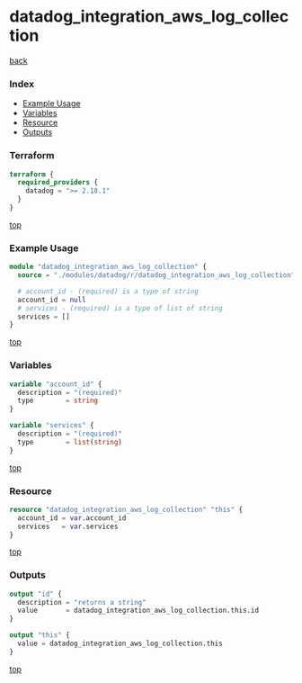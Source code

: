# datadog_integration_aws_log_collection

[back](../datadog.md)

### Index

- [Example Usage](#example-usage)
- [Variables](#variables)
- [Resource](#resource)
- [Outputs](#outputs)

### Terraform

```terraform
terraform {
  required_providers {
    datadog = ">= 2.18.1"
  }
}
```

[top](#index)

### Example Usage

```terraform
module "datadog_integration_aws_log_collection" {
  source = "./modules/datadog/r/datadog_integration_aws_log_collection"

  # account_id - (required) is a type of string
  account_id = null
  # services - (required) is a type of list of string
  services = []
}
```

[top](#index)

### Variables

```terraform
variable "account_id" {
  description = "(required)"
  type        = string
}

variable "services" {
  description = "(required)"
  type        = list(string)
}
```

[top](#index)

### Resource

```terraform
resource "datadog_integration_aws_log_collection" "this" {
  account_id = var.account_id
  services   = var.services
}
```

[top](#index)

### Outputs

```terraform
output "id" {
  description = "returns a string"
  value       = datadog_integration_aws_log_collection.this.id
}

output "this" {
  value = datadog_integration_aws_log_collection.this
}
```

[top](#index)